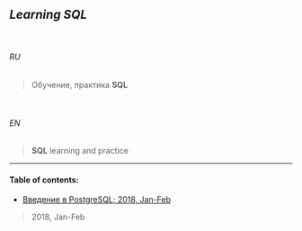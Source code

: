 ## _Learning SQL_


<br>


###### *RU*

> Обучение, практика **SQL**


<br>


###### *EN*


> **SQL** learning and practice

___


#### Table of contents:

+ [Введение в PostgreSQL; 2018, Jan-Feb](sqlpics/)


> 2018, Jan-Feb

